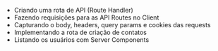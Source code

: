 - Criando uma rota de API (Route Handler)
- Fazendo requisições para as API Routes no Client
- Capturando o body, headers, query params e cookies das requests
- Implementando a rota de criação de contatos
- Listando os usuários com Server Components
